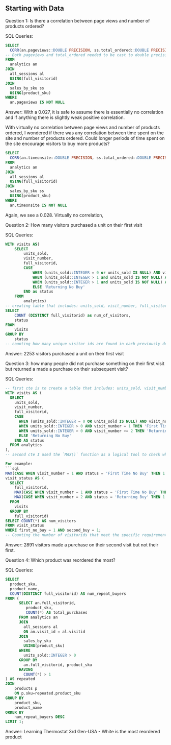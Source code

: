 ## Starting with Data

Question 1: Is there a correlation between page views and number of products ordered?

SQL Queries: 
``` sql
SELECT
  CORR(an.pageviews::DOUBLE PRECISION, ss.total_ordered::DOUBLE PRECISION) AS corr_views_orders
-- Both pageviews and total_ordered needed to be cast to double precision before I could succesfully run the `CORR()` function
FROM
  analytics an
JOIN
  all_sessions al 
  USING(full_visitorid)
JOIN
  sales_by_sku ss 
  USING(product_sku)
WHERE
  an.pageviews IS NOT NULL
```

Answer: With a 0.027, it is safe to assume there is essentially no correlation and if anything there is slightly weak positive correlation.

With virtually no correlation between page views and number of products ordered, I wondered if there was any correlation between time spent on the site and number of products ordered. Could longer periods of time spent on the site encourage visitors to buy more products?

``` sql
SELECT
  CORR(an.timeonsite::DOUBLE PRECISION, ss.total_ordered::DOUBLE PRECISION) AS corr_views_orders
FROM
  analytics an
JOIN
  all_sessions al 
  USING(full_visitorid)
JOIN
  sales_by_sku ss 
  USING(product_sku)
WHERE
  an.timeonsite IS NOT NULL
```

Again, we see a 0.028. Virtually no correlation, 


Question 2: How many visitors purchased a unit on their first visit

SQL Queries: 
``` sql
WITH visits AS(
	SELECT
		units_sold,
		visit_number,
		full_visitorid,
		CASE 
			WHEN (units_sold::INTEGER = 0 or units_sold IS NULL) AND visit_number = 1 THEN 'First Time No Buy'
			WHEN (units_sold::INTEGER > 1 and units_sold IS NOT NULL) AND visit_number = 1 THEN 'First Time Buy'
			WHEN (units_sold::INTEGER > 1 and units_sold IS NOT NULL) AND visit_number >= 2 THEN 'Returning Buy'
			ELSE 'Returning No Buy'
		END as status
	FROM
		analytics)
-- creating table that includes: units_sold, visit_number, full_visitorid and defines the type of visit based on purchase activity
SELECT
	COUNT (DISTINCT full_visitorid) as num_of_visitors,
	status
FROM
	visits
GROUP BY
	status
-- counting how many unique visitor ids are found in each previously defined visit category (eliminating duplicate rows)
```

Answer: 2253 visitors purchased a unit on their first visit

Question 3: how many people did not purchase something on their first visit but returned a made a purchase on their subsequent visit?

SQL Queries:
``` sql
-- first cte is to create a table that includes: units_sold, visit_number, full_visitorid and defines the type of visit based on purchase activity
WITH visits AS (
  SELECT
    units_sold,
    visit_number,
    full_visitorid,
    CASE 
      WHEN (units_sold::INTEGER = 0 OR units_sold IS NULL) AND visit_number = 1 THEN 'First Time No Buy'
      WHEN units_sold::INTEGER > 0 AND visit_number = 1 THEN 'First Time Buy'
      WHEN units_sold::INTEGER > 0 AND visit_number >= 2 THEN 'Returning Buy'
      ELSE 'Returning No Buy'
    END AS status
  FROM analytics
),
-- second cte I used the `MAX()` function as a logical tool to check whether a specific condition occurred at least once for each visitor. `MAX()` works effectively here because the `CASE` statements return binary values. `MAX()` scans all visits for that user and returns `1` if the condition is met in any row, or `0` if it's never met.

For example:
```sql
MAX(CASE WHEN visit_number = 1 AND status = 'First Time No Buy' THEN 1 ELSE 0 END)
visit_status AS (
  SELECT
    full_visitorid,
    MAX(CASE WHEN visit_number = 1 AND status = 'First Time No Buy' THEN 1 ELSE 0 END) AS first_no_buy,
    MAX(CASE WHEN visit_number = 2 AND status = 'Returning Buy' THEN 1 ELSE 0 END) AS second_buy
  FROM
    visits
  GROUP BY
    full_visitorid)
SELECT COUNT(*) AS num_visitors
FROM visit_status
WHERE first_no_buy = 1 AND second_buy = 1;
-- Counting the number of visitorids that meet the specific requirements outlined in the `WHERE` function
```

Answer:
2891 visitors made a purchase on their second visit but not their first.


Question 4: Which product was reordered the most?

SQL Queries:
```sql
SELECT
  product_sku,
  product_name,
  COUNT(DISTINCT full_visitorid) AS num_repeat_buyers
FROM (
	  SELECT an.full_visitorid,
		 product_sku,
		 COUNT(*) AS total_purchases
	  FROM analytics an
	  JOIN
		all_sessions al
		ON an.visit_id = al.visitid
	  JOIN
		sales_by_sku
		USING(product_sku)
	  WHERE
		units_sold::INTEGER > 0
	  GROUP BY
		an.full_visitorid, product_sku
	  HAVING
		COUNT(*) > 1
) AS repeated 
JOIN
	products p
	ON p.sku=repeated.product_sku
GROUP BY
	product_sku,
	product_name
ORDER BY
	num_repeat_buyers DESC
LIMIT 1;
```
Answer: Learning Thermostat 3rd Gen-USA - White is the most reordered product

